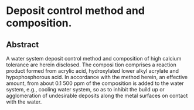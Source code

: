 # Deposit control method and composition.

## Abstract
A water system deposit control method and composition of high calcium tolerance are herein disclosed. The composi tion comprises a reaction product formed from acrylic acid, hydroxylated lower alkyl acrylate and hypophosphorous acid. In accordance with the method herein, an effective amount, from about 0.1 500 ppm of the composition is added to the water system, e.g., cooling water system, so as to inhibit the build up or agglomeration of undesirable deposits along the metal surfaces on contact with the water.